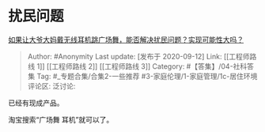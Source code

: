 # 扰民问题
[如果让大爷大妈戴无线耳机跳广场舞，能否解决扰民问题？实现可能性大吗？](https://www.zhihu.com/question/420779543/answer/1468872675)

> Author: #Anonymity
> Last update: [发布于 2020-09-12]
> Link: [[工程师路线 1]] [[工程师路线 2]] [[工程师路线 3]]
> Category: #【答集】/04-社科答集
> Tag: #_专题合集/合集2-一些推荐 #3-家庭伦理/1-家庭管理/1c-居住环境 
> 评论区:
> 泛讨论:

已经有现成产品。

淘宝搜索“广场舞 耳机”就可以了。
